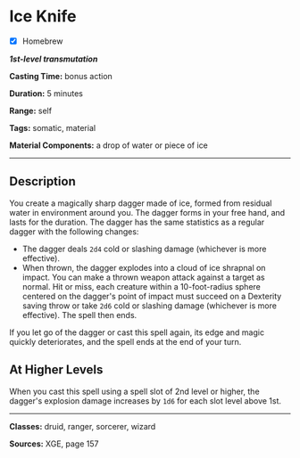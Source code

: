 # Ice Knife

- [x] Homebrew

***1st-level transmutation***

**Casting Time:** bonus action

**Duration:** 5 minutes

**Range:** self

**Tags:** somatic, material

**Material Components:** a drop of water or piece of ice

---

## Description
You create a magically sharp dagger made of ice, formed from residual water in environment around you. The dagger forms in your free hand, and lasts for the duration. The dagger has the same statistics as a regular dagger with the following changes:
- The dagger deals `2d4` cold or slashing damage (whichever is more effective).
- When thrown, the dagger explodes into a cloud of ice shrapnal on impact. You can make a thrown weapon attack against a target as normal. Hit or miss, each creature within a 10-foot-radius sphere centered on the dagger's point of impact must succeed on a Dexterity saving throw or take `2d6` cold or slashing damage (whichever is more effective). The spell then ends.

If you let go of the dagger or cast this spell again, its edge and magic quickly deteriorates, and the spell ends at the end of your turn.

## At Higher Levels
When you cast this spell using a spell slot of 2nd level or higher, the dagger's explosion damage increases by `1d6` for each slot level above 1st.

---

**Classes:** druid, ranger, sorcerer, wizard

**Sources:** XGE, page 157
